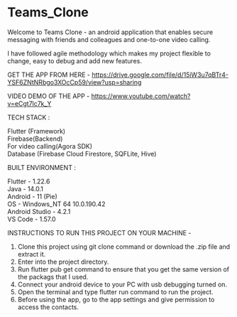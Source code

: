 # Teams_Clone

Welcome to Teams Clone - an android application that enables secure messaging with friends and colleagues and one-to-one video calling.

I have followed agile methodology which makes my project flexible to change, easy to debug and add new features.

GET THE APP FROM HERE - https://drive.google.com/file/d/15iW3u7qBTr4-YSF6ZNtNRbgo3XOcCp59/view?usp=sharing

VIDEO DEMO OF THE APP - https://www.youtube.com/watch?v=eCgt7lc7k_Y

TECH STACK :

Flutter (Framework)  
Firebase(Backend)  
For video calling(Agora SDK)  
Database (Firebase Cloud Firestore, SQFLite, Hive)  

BUILT ENVIRONMENT :

Flutter - 1.22.6  
Java - 14.0.1  
Android - 11 (Pie)  
OS - Windows_NT 64 10.0.190.42  
Android Studio - 4.2.1  
VS Code - 1.57.0  

INSTRUCTIONS TO RUN THIS PROJECT ON YOUR MACHINE -

1. Clone this project using  git clone  command or download the .zip file and extract it.
2. Enter into the project directory.
3. Run  flutter pub get  command to ensure that you get the same version of the packags that I used.
4. Connect your android device to your PC with usb debugging turned on.
5. Open the terminal and type  flutter run  command to run the project.
6. Before using the app, go to the app settings and give permission to access the contacts.

